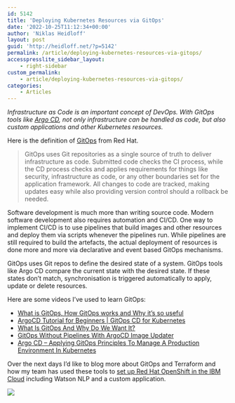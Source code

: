 ```yaml
---
id: 5142
title: 'Deploying Kubernetes Resources via GitOps'
date: '2022-10-25T11:12:34+00:00'
author: 'Niklas Heidloff'
layout: post
guid: 'http://heidloff.net/?p=5142'
permalink: /article/deploying-kubernetes-resources-via-gitops/
accesspresslite_sidebar_layout:
    - right-sidebar
custom_permalink:
    - article/deploying-kubernetes-resources-via-gitops/
categories:
    - Articles
---
```


*Infrastructure as Code is an important concept of DevOps. With GitOps tools like [Argo CD](https://argo-cd.readthedocs.io/en/stable/), not only infrastructure can be handled as code, but also custom applications and other Kubernetes resources.*

Here is the definition of [GitOps](https://www.redhat.com/en/topics/devops/what-is-gitops) from Red Hat.

> GitOps uses Git repositories as a single source of truth to deliver infrastructure as code. Submitted code checks the CI process, while the CD process checks and applies requirements for things like security, infrastructure as code, or any other boundaries set for the application framework. All changes to code are tracked, making updates easy while also providing version control should a rollback be needed.

Software development is much more than writing source code. Modern software development also requires automation and CI/CD. One way to implement CI/CD is to use pipelines that build images and other resources and deploy them via scripts whenever the pipelines run. While pipelines are still required to build the artefacts, the actual deployment of resources is done more and more via declarative and event based GitOps mechanisms.

GitOps uses Git repos to define the desired state of a system. GitOps tools like Argo CD compare the current state with the desired state. If these states don’t match, synchronisation is triggered automatically to apply, update or delete resources.

Here are some videos I’ve used to learn GitOps:

- [What is GitOps, How GitOps works and Why it’s so useful](https://www.youtube.com/watch?v=f5EpcWp0THw)
- [ArgoCD Tutorial for Beginners | GitOps CD for Kubernetes](https://youtu.be/MeU5_k9ssrs)
- [What Is GitOps And Why Do We Want It?](https://www.youtube.com/watch?v=qwyRJlmG5ew)
- [GitOps Without Pipelines With ArgoCD Image Updater](https://youtu.be/avPUQin9kzU)
- [Argo CD – Applying GitOps Principles To Manage A Production Environment In Kubernetes](https://youtu.be/vpWQeoaiRM4)

Over the next days I’d like to blog more about GitOps and Terraform and how my team has used these tools to [set up Red Hat OpenShift in the IBM Cloud](https://github.com/IBM/watson-automation) including Watson NLP and a custom application.

![](../../wp-content/uploads/2022/10/Screenshot-2022-10-26-at-08.37.01.png)